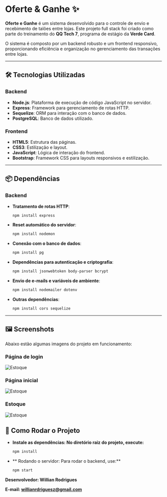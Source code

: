 # Oferte & Ganhe ✨

**Oferte e Ganhe** é um sistema desenvolvido para o controle de envio e recebimento de talões entre lojas. Este projeto full stack foi criado como parte do treinamento do **QQ Tech 7**, programa de estágio da **Verde Card**.

O sistema é composto por um backend robusto e um frontend responsivo, proporcionando eficiência e organização no gerenciamento das transações entre lojas.

---

## 🛠️ Tecnologias Utilizadas

### Backend
- **Node.js**: Plataforma de execução de código JavaScript no servidor.
- **Express**: Framework para gerenciamento de rotas HTTP.
- **Sequelize**: ORM para interação com o banco de dados.
- **PostgreSQL**: Banco de dados utilizado.

### Frontend
- **HTML5**: Estrutura das páginas.
- **CSS3**: Estilização e layout.
- **JavaScript**: Lógica de interação do frontend.
- **Bootstrap**: Framework CSS para layouts responsivos e estilização.

---

## 📦 Dependências

### Backend
- **Tratamento de rotas HTTP**:  
  ```bash
  npm install express

- **Reset automático do servidor**:  
  ```bash
  npm install nodemon

- **Conexão com o banco de dados**:  
  ```bash
  npm install pg

- **Dependências para autenticação e criptografia**:  
  ```bash
  npm install jsonwebtoken body-parser bcrypt

- **Envio de e-mails e variáveis de ambiente**:  
  ```bash
  npm install nodemailer dotenv

- **Outras dependências**:  
  ```bash
  npm install cors sequelize

---

## 🖼️ Screenshots
Abaixo estão algumas imagens do projeto em funcionamento:


### Página de login
![Estoque](./frontEnd/src/styles/img/login.png)

### Página inicial
![Estoque](./frontEnd/src/styles/img/inicial.png)

### Estoque
![Estoque](./frontEnd/src/styles/img/estoque.png)

## 🚀 Como Rodar o Projeto
- **Instale as dependências: No diretório raiz do projeto, execute:**
   ```bash
  npm install

- ** Rodando o servidor: Para rodar o backend, use:**
   ```bash
   npm start

**Desenvolvedor: Willian Rodrigues**


**E-mail: willianrdriguesz@gmail.com**



